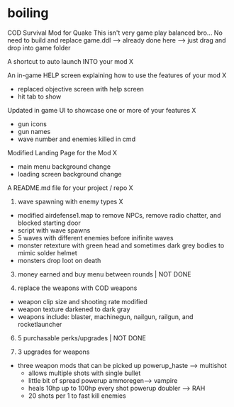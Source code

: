 # boiling
COD Survival Mod for Quake
This isn't very game play balanced bro...
No need to build and replace game.ddl --> already done here --> just drag and drop into game folder 

A shortcut to auto launch INTO your mod X

An in-game HELP screen explaining how to use the features of your mod X 
- replaced objective screen with help screen 
- hit tab to show
  
Updated in game UI to showcase one or more of your features X
- gun icons
- gun names
- wave number and enemies killed in cmd
  
Modified Landing Page for the Mod X
- main menu background change
- loading screen background change
  
A README.md file for your project / repo X

1. wave spawning with enemy types X
- modified airdefense1.map to remove NPCs, remove radio chatter, and blocked starting door 
- script with wave spawns
- 5 waves with different enemies before inifinite waves
- monster retexture with green head and sometimes dark grey bodies to mimic solder helmet
- monsters drop loot on death
  
3. money earned and buy menu between rounds | NOT DONE

4. replace the weapons with COD weapons
- weapon clip size and shooting rate modified
- weapon texture darkened to dark gray
- weapons include: blaster, machinegun, nailgun, railgun, and rocketlauncher 

6. 5 purchasable perks/upgrades | NOT DONE

7. 3 upgrades for weapons
- three weapon mods that can be picked up
powerup_haste --> multishot
  - allows multiple shots with single bullet
  - little bit of spread
powerup ammoregen--> vampire
  - heals 10hp up to 100hp every shot
powerup doubler --> RAH
  - 20 shots per 1 to fast kill enemies
